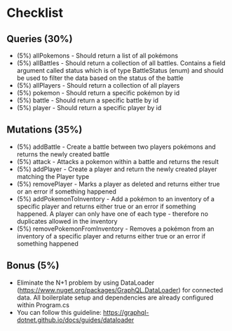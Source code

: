 # Checklist
## Queries (30%)
* (5%) allPokemons - Should return a list of all pokémons
* (5%) allBattles - Should return a collection of all battles. Contains a field
argument called status which is of type BattleStatus (enum) and should be
used to filter the data based on the status of the battle
* (5%) allPlayers - Should return a collection of all players
* (5%) pokemon - Should return a specific pokémon by id 
* (5%) battle - Should return a specific battle by id
* (5%) player - Should return a specific player by id
## Mutations (35%)
* (5%) addBattle - Create a battle between two players pokémons and returns the newly created battle
* (5%) attack - Attacks a pokemon within a battle and returns the result
* (5%) addPlayer - Create a player and return the newly created player matching
the Player type
* (5%) removePlayer - Marks a player as deleted and returns either true or an
error if something happened
* (5%) addPokemonToInventory - Add a pokémon to an inventory of a specific
player and returns either true or an error if something happened. A player can
only have one of each type - therefore no duplicates allowed in the inventory
* (5%) removePokemonFromInventory - Removes a pokémon from an
inventory of a specific player and returns either true or an error if something
happened
## Bonus (5%)
* Eliminate the N+1 problem by using DataLoader (https://www.nuget.org/packages/GraphQL.DataLoader) for connected data. All boilerplate setup and dependencies are already configured within Program.cs
* You can follow this guideline: https://graphql-dotnet.github.io/docs/guides/dataloader

